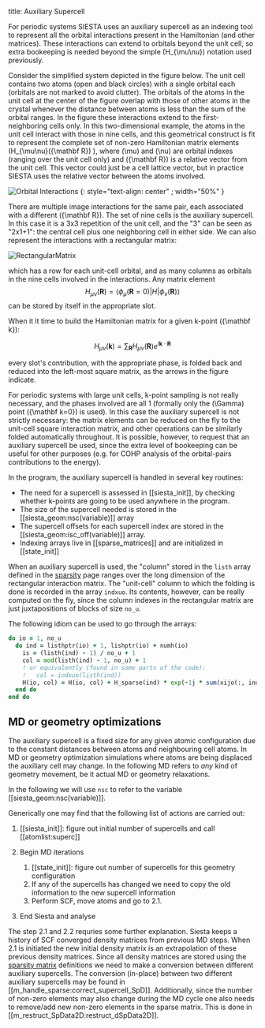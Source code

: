 title: Auxiliary Supercell

For periodic systems SIESTA uses an auxiliary supercell as an indexing
tool to represent all the orbital interactions present in the
Hamiltonian (and other matrices). These interactions can extend to
orbitals beyond the unit cell, so extra bookeeping is needed
beyond the simple \(H_{\mu\nu}\) notation used previously.

Consider the simplified system depicted in the figure below. The unit
cell contains two atoms (open and black circles) with a single orbital
each (orbitals are not marked to avoid clutter). The orbitals of the
atoms in the unit cell at the center of the figure overlap with those
of other atoms in the crystal whenever the distance between atoms is
less than the sum of the orbital ranges. In the figure these
interactions extend to the first-neighboring cells only. In this
two-dimensional example, the atoms in the unit cell interact with
those in nine cells, and this geometrical construct is fit to
represent the complete set of non-zero Hamiltonian matrix elements
\(H_{\mu\nu}({\mathbf R}) \), where \(\mu\) and \(\nu\) are orbital
indexes (ranging over the unit cell only) and \({\mathbf R}\) is a
relative vector from the unit cell. This vector could just be a cell
lattice vector, but in practice SIESTA uses the relative vector
between the atoms involved.

![Orbital Interactions](|media|/Interactions.png "Orbital interactions")
{: style="text-align: center" ; width="50%" }

There are multiple image interactions for the same pair, each
associated with a different \({\mathbf R}\).  The set of nine cells is the
auxiliary supercell. In this case it is a 3x3 repetition of the unit
cell, and the "3" can be seen as "2x1+1": the central cell plus one
neighboring cell in either side.  We can also represent the
interactions with a rectangular matrix:

![RectangularMatrix](|media|/RectangularMatrix.png "Interaction
Matrix")


which has a row for each unit-cell orbital, and as many columns as
orbitals in the nine cells involved in the interactions. Any matrix
element $$H_{\mu\nu}({\mathbf R}) = \langle\phi_\mu({\mathbf R=0})|H|\phi_\nu({\mathbf
R})\rangle$$ can be stored by itself in the appropriate slot.

When it it time to build the Hamiltonian matrix for a given k-point \({\mathbf k}\):

$$ H_{\mu\nu}({\mathbf k}) =
\sum_{\mathbf R} { H_{\mu\nu}({\mathbf R}) e^{i{\mathbf k}\cdot{\mathbf R}}} $$

every slot's contribution, with the appropriate phase, is folded back
and reduced into the left-most square matrix, as the arrows in the
figure indicate.

For periodic systems with large unit cells, k-point sampling is not
really necessary, and the phases involved are all 1 (formally only the
\(\Gamma\) point \({\mathbf k=0}\) is used). In this case the auxiliary supercell
is not strictly necessary: the matrix elements can be reduced on the
fly to the unit-cell square interaction matrix, and other operations
can be similarly folded automatically throughout. It is possible,
however, to request that an auxiliary supercell be used, since the
extra level of bookeeping can be useful for other purposes (e.g. for
COHP analysis of the orbital-pairs contributions to the energy).

In the program, the auxiliary supercell is handled in several key routines:

* The need for a supercell is assessed in [[siesta_init]], by checking whether k-points are
  going to be used anywhere in the program.
* The size of the supercell needed is stored in the [[siesta_geom:nsc(variable)]] array
* The supercell offsets for each supercell index are stored in the [[siesta_geom:isc_off(variable)]]
  array.
* Indexing arrays live in [[sparse_matrices]] and are initialized in [[state_init]]

When an auxiliary supercell is used, the "column" stored in the
`listh` array defined in the [sparsity](|page|/datastructures/2-sparse.html) page ranges
over the long dimension of the rectangular interaction matrix. The
"unit-cell" column to which the folding is done is recorded in the
array `indxuo`. Its contents, however, can be really computed on the
fly, since the column indexes in the rectangular matrix are just
juxtapositions of blocks of size `no_u`.

The following idiom can be used to go through the arrays:
```fortran
do io = 1, no_u
  do ind = listhptr(io) + 1, lishptr(io) + numh(io)
    is = (listh(ind) - 1) / no_u + 1
    col = mod(listh(ind) - 1, no_u) + 1
	! or equivalently (found in some parts of the code):
    !   col = indxuo(listh(ind))
    H(io, col) = H(io, col) + H_sparse(ind) * exp(-1j * sum(xijo(:, ind) * k(:)))
  end do
end do
```

## MD or geometry optimizations

The auxiliary supercell is a fixed size for any given atomic configuration due to the
constant distances between atoms and neighbouring cell atoms.
In MD or geometry optimization simulations where atoms are being displaced the auxiliary cell
may change. In the following MD refers to _any_ kind of geometry movement, be it actual MD or
geometry relaxations.

<!---
Consider two atoms currently at a distance \(R>R_\mathrm{max}\)
with \(R_\mathrm{max}\) being the sum of orbital range belonging to the atoms. In a following geometry
iteration the atoms are brought closer to each other such that \(R<R_\mathrm{max}\). This will lead
to an increase in the number of non-zero elements in the sparse matrix.
Concintly for the reverse action where the atoms are moved farther apart one finds a reduction in the
number of non-zero elements.
 --->

In the following we will use `nsc` to refer to the variable [[siesta_geom:nsc(variable)]].

Generically one may find that the following list of actions are carried out:

1. [[siesta_init]]: figure out initial number of supercells and call [[atomlist:superc]]
2. Begin MD iterations

	1. [[state_init]]: figure out number of supercells for this geometry configuration
	2. If any of the supercells has changed we need to copy the old information to the
       new supercell information
	3. Perform SCF, move atoms and go to 2.1.
  
3. End Siesta and analyse

The step 2.1 and 2.2 requries some further explanation. Siesta keeps a history of SCF converged
density matrices from previous MD steps. When 2.1 is initiated the new initial density matrix is
an extrapolation of these previous density matrices. Since all density matrices are stored using
the [sparsity matrix](|page|/datastructures/2-sparse.html) definitions we need to make a conversion
between different auxiliary supercells. The conversion (in-place) between two different auxiliary
supercells may be found in [[m_handle_sparse:correct_supercell_SpD]].
Additionally, since the number of non-zero elements may also change during the MD cycle one also
needs to remove/add new non-zero elements in the sparse matrix. This is done
in [[m_restruct_SpData2D:restruct_dSpData2D]].

